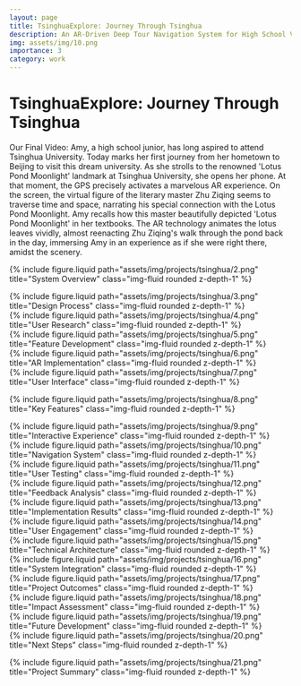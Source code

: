 ```yaml
---
layout: page
title: TsinghuaExplore: Journey Through Tsinghua
description: An AR-Driven Deep Tour Navigation System for High School Visitors
img: assets/img/10.png
importance: 3
category: work
---
```


# TsinghuaExplore: Journey Through Tsinghua

Our Final Video: Amy, a high school junior, has long aspired to attend Tsinghua University. Today marks her first journey from her hometown to Beijing to visit this dream university. As she strolls to the renowned 'Lotus Pond Moonlight' landmark at Tsinghua University, she opens her phone. At that moment, the GPS precisely activates a marvelous AR experience. On the screen, the virtual figure of the literary master Zhu Ziqing seems to traverse time and space, narrating his special connection with the Lotus Pond Moonlight. Amy recalls how this master beautifully depicted 'Lotus Pond Moonlight' in her textbooks. The AR technology animates the lotus leaves vividly, almost reenacting Zhu Ziqing's walk through the pond back in the day, immersing Amy in an experience as if she were right there, amidst the scenery.

{% include figure.liquid path="assets/img/projects/tsinghua/2.png" title="System Overview" class="img-fluid rounded z-depth-1" %}

<div class="row">
    <div class="col-sm mt-3 mt-md-0">
        {% include figure.liquid path="assets/img/projects/tsinghua/3.png" title="Design Process" class="img-fluid rounded z-depth-1" %}
    </div>
    <div class="col-sm mt-3 mt-md-0">
        {% include figure.liquid path="assets/img/projects/tsinghua/4.png" title="User Research" class="img-fluid rounded z-depth-1" %}
    </div>
</div>

<div class="row">
    <div class="col-sm mt-3 mt-md-0">
        {% include figure.liquid path="assets/img/projects/tsinghua/5.png" title="Feature Development" class="img-fluid rounded z-depth-1" %}
    </div>
    <div class="col-sm mt-3 mt-md-0">
        {% include figure.liquid path="assets/img/projects/tsinghua/6.png" title="AR Implementation" class="img-fluid rounded z-depth-1" %}
    </div>
    <div class="col-sm mt-3 mt-md-0">
        {% include figure.liquid path="assets/img/projects/tsinghua/7.png" title="User Interface" class="img-fluid rounded z-depth-1" %}
    </div>
</div>

{% include figure.liquid path="assets/img/projects/tsinghua/8.png" title="Key Features" class="img-fluid rounded z-depth-1" %}

<div class="row">
    <div class="col-sm mt-3 mt-md-0">
        {% include figure.liquid path="assets/img/projects/tsinghua/9.png" title="Interactive Experience" class="img-fluid rounded z-depth-1" %}
    </div>
    <div class="col-sm mt-3 mt-md-0">
        {% include figure.liquid path="assets/img/projects/tsinghua/10.png" title="Navigation System" class="img-fluid rounded z-depth-1" %}
    </div>
</div>

<div class="row">
    <div class="col-sm mt-3 mt-md-0">
        {% include figure.liquid path="assets/img/projects/tsinghua/11.png" title="User Testing" class="img-fluid rounded z-depth-1" %}
    </div>
    <div class="col-sm mt-3 mt-md-0">
        {% include figure.liquid path="assets/img/projects/tsinghua/12.png" title="Feedback Analysis" class="img-fluid rounded z-depth-1" %}
    </div>
</div>

<div class="row">
    <div class="col-sm mt-3 mt-md-0">
        {% include figure.liquid path="assets/img/projects/tsinghua/13.png" title="Implementation Results" class="img-fluid rounded z-depth-1" %}
    </div>
    <div class="col-sm mt-3 mt-md-0">
        {% include figure.liquid path="assets/img/projects/tsinghua/14.png" title="User Engagement" class="img-fluid rounded z-depth-1" %}
    </div>
</div>

<div class="row">
    <div class="col-sm mt-3 mt-md-0">
        {% include figure.liquid path="assets/img/projects/tsinghua/15.png" title="Technical Architecture" class="img-fluid rounded z-depth-1" %}
    </div>
    <div class="col-sm mt-3 mt-md-0">
        {% include figure.liquid path="assets/img/projects/tsinghua/16.png" title="System Integration" class="img-fluid rounded z-depth-1" %}
    </div>
</div>

<div class="row">
    <div class="col-sm mt-3 mt-md-0">
        {% include figure.liquid path="assets/img/projects/tsinghua/17.png" title="Project Outcomes" class="img-fluid rounded z-depth-1" %}
    </div>
    <div class="col-sm mt-3 mt-md-0">
        {% include figure.liquid path="assets/img/projects/tsinghua/18.png" title="Impact Assessment" class="img-fluid rounded z-depth-1" %}
    </div>
</div>

<div class="row">
    <div class="col-sm mt-3 mt-md-0">
        {% include figure.liquid path="assets/img/projects/tsinghua/19.png" title="Future Development" class="img-fluid rounded z-depth-1" %}
    </div>
    <div class="col-sm mt-3 mt-md-0">
        {% include figure.liquid path="assets/img/projects/tsinghua/20.png" title="Next Steps" class="img-fluid rounded z-depth-1" %}
    </div>
</div>

{% include figure.liquid path="assets/img/projects/tsinghua/21.png" title="Project Summary" class="img-fluid rounded z-depth-1" %}


